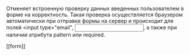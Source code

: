 Отменяет встроенную проверку данных введенных пользователем в форме на корректность. Такая проверка осуществляется браузером автоматически при отправке формы на сервер и происходит для полей <input type="email", <input type="url">, а также при наличии атрибута pattern или required.

[[form]]